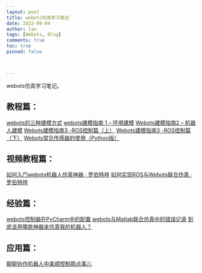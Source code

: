 ```yaml
---
layout: post
title: webots仿真学习笔记
date: 2022-09-04
author: lau
tags: [Webots, Blog]
comments: true
toc: true
pinned: false



---
```


webots仿真学习笔记。

<!-- more -->

## 教程篇：

[webots的三种建模方式](https://www.guyuehome.com/5424)
[webots建模指南 1 – 环境建模](https://www.guyuehome.com/6039)
[Webots建模指南2 – 机器人建模](https://www.guyuehome.com/7169)
[Webots建模指南3 -ROS控制篇（上）](https://www.guyuehome.com/9395)
[Webots建模指南3 -ROS控制篇（下）](https://www.guyuehome.com/10688)
[Webots常见传感器的使用（Python版）](https://www.guyuehome.com/9277)

## 视频教程篇：

[如何入门webots机器人仿真神器 · 罗伯特祥](https://class.guyuehome.com/detail/v_5f213a94e4b074dda144b2e2/3)
[如何实现ROS与Webots联合仿真 · 罗伯特祥](https://class.guyuehome.com/detail/p_5f586de6e4b0b5edf0a12687/6)

## 经验篇：

[webots控制器在PyCharm中的配置](https://blog.csdn.net/weixin_43455581/article/details/105349437)
[webots与Matlab联合仿真中的错误记录](https://blog.csdn.net/weixin_43455581/article/details/104686998)
[到底该用哪款神器来仿真我的机器人？](https://www.guyuehome.com/8218)

## 应用篇：

[聊聊协作机器人中柔顺控制那点事儿](https://www.guyuehome.com/13506)



